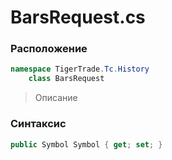 
# BarsRequest.cs
### Расположение
```csharp
namespace TigerTrade.Tc.History  
    class BarsRequest
```

> Описание

### Синтаксис
```csharp
public Symbol Symbol { get; set; }
```
